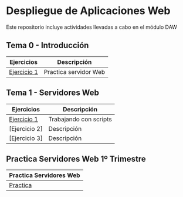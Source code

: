 # Despliegue de Aplicaciones Web
Este repositorio incluye actividades llevadas a cabo en el módulo DAW

## Tema 0 - Introducción

|Ejercicios|Descripción|
|----------|-----------|
|[Ejercicio 1](Tema0/Ejercicio1.md)|Practica servidor Web|

## Tema 1 - Servidores Web

|Ejercicios|Descripción|
|----------|-----------|
|[Ejercicio 1](Tema1/Ejercicio1.md)|Trabajando con scripts|
|[Ejercicio 2]|Descripción|
|[Ejercicio 3]|Descripción|

## Practica Servidores Web 1º Trimestre
|Practica Servidores Web|
|----------|
|[Practica](Practica_Servidores_Web/proyecto.md)|
